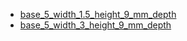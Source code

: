* [base_5_width_1.5_height_9_mm_depth](base_5_width_1.5_height_9_mm_depth)
* [base_5_width_3_height_9_mm_depth](base_5_width_3_height_9_mm_depth)

